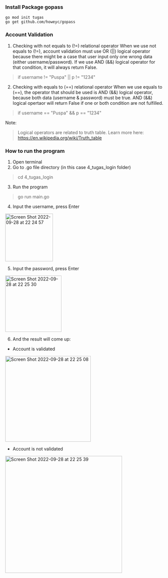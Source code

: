 ### Install Package gopass

```
go mod init tugas
go get github.com/howeyc/gopass
```

### Account Validation
1. Checking with not equals to (!=) relational operator
When we use not equals to (!=), account validation must use OR (||) logical operator because there might be a case that user input only one wrong data (either username/password). If we use AND (&&) logical operator for that condition, it will always return False.

> if username != "Puspa" || p != "1234"

2. Checking with equals to (==) relational operator
When we use equals to (==), the operator that should be used is AND (&&) logical operator, because both data (username & password) must be true. AND (&&) logical opertaor will return False if one or both condition are not fulfilled.

> if username == "Puspa" && p == "1234"

Note:
> Logical operators are related to truth table. Learn more here: <https://en.wikipedia.org/wiki/Truth_table>

### How to run the program
1. Open terminal
2. Go to .go file directory (in this case 4_tugas_login folder)

> cd 4_tugas_login

3. Run the program

> go run main.go

4. Input the username, press Enter
<img width="151" alt="Screen Shot 2022-09-28 at 22 24 57" src="https://user-images.githubusercontent.com/76604032/192820250-bd2f4fe3-2b5a-4efd-a646-404665c06562.png">

5. Input the password, press Enter

<img width="178" alt="Screen Shot 2022-09-28 at 22 25 30" src="https://user-images.githubusercontent.com/76604032/192820371-e254640d-eb74-497f-8513-9f3d3b37579a.png">

6. And the result will come up:
- Account is validated

<img width="271" alt="Screen Shot 2022-09-28 at 22 25 08" src="https://user-images.githubusercontent.com/76604032/192820438-4aff38b8-5cb9-4bd7-9f82-62944ec87d39.png">

- Account is not validated

<img width="370" alt="Screen Shot 2022-09-28 at 22 25 39" src="https://user-images.githubusercontent.com/76604032/192820489-7898abb6-07cb-433c-969c-5f1f4bc3158b.png">
